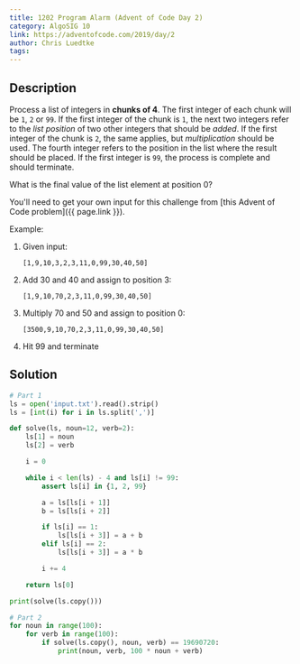 ```yaml
---
title: 1202 Program Alarm (Advent of Code Day 2)
category: AlgoSIG 10
link: https://adventofcode.com/2019/day/2
author: Chris Luedtke
tags:
---
```


## Description

Process a list of integers in **chunks of 4**. The first integer of each chunk will be `1`, `2` or `99`. If the first integer of the chunk is `1`, the next two integers refer to the *list position* of two other integers that should be *added*. If the first integer of the chunk is `2`, the same applies, but *multiplication* should be used. The fourth integer refers to the position in the list where the result should be placed. If the first integer is `99`, the process is complete and should terminate.

What is the final value of the list element at position 0?

You'll need to get your own input for this challenge from [this Advent of Code problem]({{ page.link }}).

Example:
1. Given input:
    ```
    [1,9,10,3,2,3,11,0,99,30,40,50]
    ```
2. Add 30 and 40 and assign to position 3:
    ```
    [1,9,10,70,2,3,11,0,99,30,40,50]
    ```
3. Multiply 70 and 50 and assign to position 0:
    ```
    [3500,9,10,70,2,3,11,0,99,30,40,50]
    ```
4. Hit 99 and terminate


## Solution

```python
# Part 1
ls = open('input.txt').read().strip()
ls = [int(i) for i in ls.split(',')]

def solve(ls, noun=12, verb=2):
    ls[1] = noun
    ls[2] = verb

    i = 0

    while i < len(ls) - 4 and ls[i] != 99:
        assert ls[i] in {1, 2, 99}

        a = ls[ls[i + 1]]
        b = ls[ls[i + 2]]

        if ls[i] == 1:
            ls[ls[i + 3]] = a + b
        elif ls[i] == 2:
            ls[ls[i + 3]] = a * b

        i += 4

    return ls[0]

print(solve(ls.copy()))

# Part 2
for noun in range(100):
    for verb in range(100):
        if solve(ls.copy(), noun, verb) == 19690720:
            print(noun, verb, 100 * noun + verb)
```
